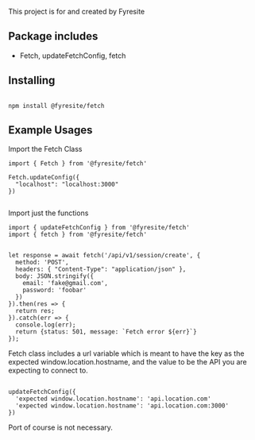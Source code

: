 This project is for and created by Fyresite


## Package includes

- Fetch, updateFetchConfig, fetch

## Installing

```

npm install @fyresite/fetch

```

## Example Usages


Import the Fetch Class

```
import { Fetch } from '@fyresite/fetch'

Fetch.updateConfig({
  "localhost": "localhost:3000"
})


```

Import just the functions

```
import { updateFetchConfig } from '@fyresite/fetch'
import { fetch } from '@fyresite/fetch'


let response = await fetch('/api/v1/session/create', {
  method: 'POST',
  headers: { "Content-Type": "application/json" },
  body: JSON.stringify({
    email: 'fake@gmail.com',
    password: 'foobar'
  })
}).then(res => {
  return res;
}).catch(err => {
  console.log(err);
  return {status: 501, message: `Fetch error ${err}`}
});

```




Fetch class includes a url variable which is meant to have the key as the expected window.location.hostname,
and the value to be the API you are expecting to connect to.
```

updateFetchConfig({
  'expected window.location.hostname': 'api.location.com'
  'expected window.location.hostname': 'api.location.com:3000'
})

```

Port of course is not necessary.
